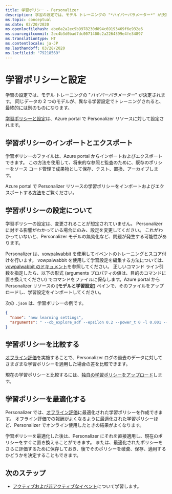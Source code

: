 ```yaml
---
title: 学習ポリシー - Personalizer
description: 学習の設定では、モデル トレーニングの "*ハイパーパラメーター*" が決定されます。 同じデータの 2 つのモデルが、異なる学習設定でトレーニングされると、最終的には別のものになります。
ms.topic: conceptual
ms.date: 02/20/2020
ms.openlocfilehash: abe6a2a2ec9b9978230d894c69193469f6e932e6
ms.sourcegitcommit: 2ec4b3d0bad7dc0071400c2a2264399e4fe34897
ms.translationtype: HT
ms.contentlocale: ja-JP
ms.lasthandoff: 03/28/2020
ms.locfileid: "79218569"
---
```

# <a name="learning-policy-and-settings"></a>学習ポリシーと設定

学習の設定では、モデル トレーニングの "*ハイパーパラメーター*" が決定されます。 同じデータの 2 つのモデルが、異なる学習設定でトレーニングされると、最終的には別のものになります。

[学習ポリシーと設定](how-to-settings.md#configure-rewards-for-the-feedback-loop)は、Azure portal で Personalizer リソースに対して設定されます。

## <a name="import-and-export-learning-policies"></a>学習ポリシーのインポートとエクスポート

学習ポリシーのファイルは、Azure portal からインポートおよびエクスポートできます。 この方法を使用して、将来的な参照と監査のために、既存のポリシーをソース コード管理で成果物として保存、テスト、置換、アーカイブします。

Azure portal で Personalizer リソースの学習ポリシーをインポートおよびエクスポートする[方法](how-to-manage-model.md#import-a-new-learning-policy)をご覧ください。

## <a name="understand-learning-policy-settings"></a>学習ポリシーの設定について

学習ポリシーの設定は、変更されることが想定されていません。 Personalizer に対する影響がわかっている場合にのみ、設定を変更してください。 これがわかっていないと、Personalizer モデルの無効化など、問題が発生する可能性があります。

Personalizer は、[vowpalwabbit](https://github.com/VowpalWabbit) を使用してイベントのトレーニングとスコア付けを行います。 vowpalwabbit を使用して学習設定を編集する方法については、[vowpalwabbit のドキュメント](https://github.com/VowpalWabbit/vowpal_wabbit/wiki/Command-line-arguments)を参照してください。 正しいコマンド ライン引数を指定したら、以下の形式 (arguments プロパティの値は、目的のコマンドに置き換えてください) でコマンドをファイルに保存します。Azure portal から Personalizer リソースの **[モデルと学習設定]** ペインで、そのファイルをアップロードし、学習設定をインポートしてください。

次の `.json` は、学習ポリシーの例です。

```json
{
  "name": "new learning settings",
  "arguments": " --cb_explore_adf --epsilon 0.2 --power_t 0 -l 0.001 --cb_type mtr -q ::"
}
```

## <a name="compare-learning-policies"></a>学習ポリシーを比較する

[オフライン評価](concepts-offline-evaluation.md)を実施することで、Personalizer ログの過去のデータに対してさまざまな学習ポリシーを適用した場合の差を比較できます。

現在の学習ポリシーと比較するには、[独自の学習ポリシーをアップロード](how-to-manage-model.md)します。

## <a name="optimize-learning-policies"></a>学習ポリシーを最適化する

Personalizer では、[オフライン評価](how-to-offline-evaluation.md)に最適化された学習ポリシーを作成できます。 オフライン評価での報酬がよくなるように最適化された学習ポリシーほど、Personalizer でオンライン使用したときの結果がよくなります。

学習ポリシーを最適化した後は、Personalizer にそれを直接適用し、現在のポリシーをすぐに置き換えることができます。 または、最適化されたポリシーをさらに評価するために保存しておき、後でそのポリシーを破棄、保存、適用するかどうかを決定することもできます。

## <a name="next-steps"></a>次のステップ

* [アクティブおよび非アクティブなイベント](concept-active-inactive-events.md)について学習します。

